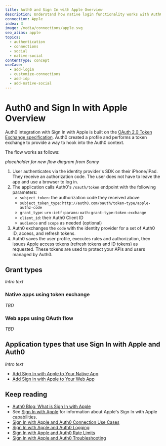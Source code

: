 ```yaml
---
title: Auth0 and Sign In with Apple Overview
description: Understand how native login functionality works with Auth0 and your applications. 
connection: Apple
index: 3
image: /media/connections/apple.svg
seo_alias: apple
topics:
  - authentication
  - connections
  - social
  - native-social
contentType: concept
useCase:
  - add-login
  - customize-connections
  - add-idp
  - add-native-social
---
```

# Auth0 and Sign In with Apple Overview

Auth0 integration with Sign In with Apple is built on the [OAuth 2.0 Token Exchange specification](https://tools.ietf.org/html/draft-ietf-oauth-token-exchange-16). Auth0 created a profile and performs a token exchange to provide a way to hook into the Auth0 context.

The flow works as follows:

*placeholder for new flow diagram from Sonny*

1. User authenticates via the identity provider's SDK on their iPhone/iPad. They receive an authorization code. The user does not have to leave the app and use a browser to log in.
2. The application calls Auth0's `/oauth/token` endpoint with the following parameters:
    - `subject_token`: the authorization code they received above
    - `subject_token_type`: `http://auth0.com/oauth/token-type/apple-authz-code`
    - `grant_type`: `urn:ietf:params:oath:grant-type:token-exchange`
    - `client_id`: their Auth0 Client ID
    - `audience` and `scope` as needed (optional)
3. Auth0 exchanges the `code` with the identity provider for a set of Auth0 ID, access, and refresh tokens.
4. Auth0 saves the user profile, executes rules and authorization, then issues Apple access tokens (refresh tokens and ID tokens) as requested. These tokens are used to protect your APIs and users managed by Auth0.

## Grant types

*Intro text*

### Native apps using token exchange 

*TBD*

### Web apps using OAuth flow

*TBD*

## Application types that use Sign In with Apple and Auth0

*Intro text*

* [Add Sign In with Apple to Your Native App](/connections/social/apple/native-app-siwa)
* [Add Sign In with Apple to Your Web App](/connections/social/apple/web-app-siwa)

## Keep reading

* [Auth0 Blog: What is Sign In with Apple](https://auth0.com/blog/what-is-sign-in-with-apple-a-new-identity-provider/)
* See [Sign In with Apple](https://developer.apple.com/sign-in-with-apple/) for information about Apple's Sign In with Apple capabilities.
* [Sign In with Apple and Auth0 Connection Use Cases](/connections/social/apple/references/siwa-use-cases)
* [Sign In with Apple and Auth0 Logging](/connections/social/apple/references/siwa-logging)
* [Sign In with Apple and Auth0 Rate Limits](/connections/social/apple/references/siwa-rate-limits)
* [Sign In with Apple and Auth0 Troubleshooting](/connections/social/apple/references/siwa-troubleshooting)
